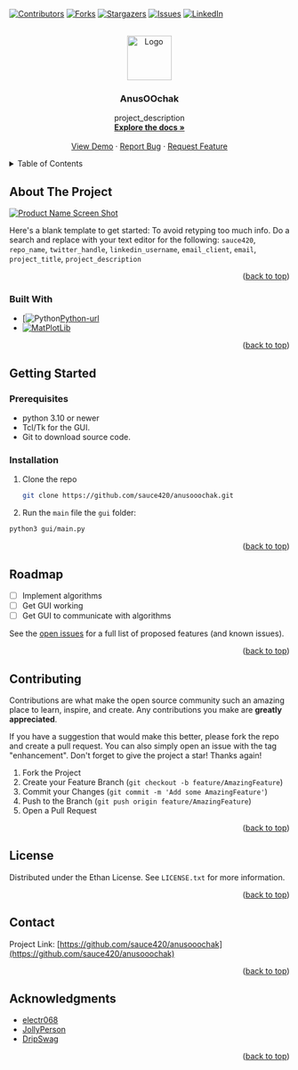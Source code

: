 <!-- Improved compatibility of back to top link: See: https://github.com/othneildrew/Best-README-Template/pull/73 -->
<a name="readme-top"></a>
<!--
*** Thanks for checking out the Best-README-Template. If you have a suggestion
*** that would make this better, please fork the repo and create a pull request
*** or simply open an issue with the tag "enhancement".
*** Don't forget to give the project a star!
*** Thanks again! Now go create something AMAZING! :D
-->



<!-- PROJECT SHIELDS -->
<!--
*** I'm using markdown "reference style" links for readability.
*** Reference links are enclosed in brackets [ ] instead of parentheses ( ).
*** See the bottom of this document for the declaration of the reference variables
*** for contributors-url, forks-url, etc. This is an optional, concise syntax you may use.
*** https://www.markdownguide.org/basic-syntax/#reference-style-links
-->
[![Contributors][contributors-shield]][contributors-url]
[![Forks][forks-shield]][forks-url]
[![Stargazers][stars-shield]][stars-url]
[![Issues][issues-shield]][issues-url]
[![LinkedIn][linkedin-shield]][linkedin-url]



<!-- PROJECT LOGO -->
<br />
<div align="center">
  <a href="https://github.com/sauce420/anusoochak">
    <img src="images/logo.png" alt="Logo" width="80" height="80">
  </a>

<h3 align="center">AnusOOchak</h3>

  <p align="center">
    project_description
    <br />
    <a href="https://github.com/sauce420/anusooochak"><strong>Explore the docs »</strong></a>
    <br />
    <br />
    <a href="https://github.com/sauce420/anusooochak">View Demo</a>
    ·
    <a href="https://github.com/sauce420/anusooochak/issues">Report Bug</a>
    ·
    <a href="https://github.com/sauce420/anusooochak/issues">Request Feature</a>
  </p>
</div>



<!-- TABLE OF CONTENTS -->
<details>
  <summary>Table of Contents</summary>
  <ol>
    <li>
      <a href="#about-the-project">About The Project</a>
      <ul>
        <li><a href="#built-with">Built With</a></li>
      </ul>
    </li>
    <li>
      <a href="#getting-started">Getting Started</a>
      <ul>
        <li><a href="#prerequisites">Prerequisites</a></li>
        <li><a href="#installation">Installation</a></li>
      </ul>
    </li>
    <li><a href="#usage">Usage</a></li>
    <li><a href="#roadmap">Roadmap</a></li>
    <li><a href="#contributing">Contributing</a></li>
    <li><a href="#license">License</a></li>
    <li><a href="#contact">Contact</a></li>
    <li><a href="#acknowledgments">Acknowledgments</a></li>
  </ol>
</details>



<!-- ABOUT THE PROJECT -->
## About The Project

[![Product Name Screen Shot][product-screenshot]](https://example.com)

Here's a blank template to get started: To avoid retyping too much info. Do a search and replace with your text editor for the following: `sauce420`, `repo_name`, `twitter_handle`, `linkedin_username`, `email_client`, `email`, `project_title`, `project_description`

<p align="right">(<a href="#readme-top">back to top</a>)</p>



### Built With

* [![Python][Python][Python-url]
* [![MatPlotLib][MatPlotLib]][MatPlotLib-url]


<p align="right">(<a href="#readme-top">back to top</a>)</p>



<!-- GETTING STARTED -->
## Getting Started

### Prerequisites

- python 3.10 or newer
- Tcl/Tk for the GUI.
- Git to download source code.

### Installation

1. Clone the repo
   ```sh
   git clone https://github.com/sauce420/anusooochak.git
   ```
2. Run the `main` file the `gui` folder:
  ```sh
  python3 gui/main.py
  ```

<p align="right">(<a href="#readme-top">back to top</a>)</p>

<!-- ROADMAP -->
## Roadmap

- [ ] Implement algorithms 
- [ ] Get GUI working 
- [ ] Get GUI to communicate with algorithms 

See the [open issues](https://github.com/sauce420/anusooochak/issues) for a full list of proposed features (and known issues).

<p align="right">(<a href="#readme-top">back to top</a>)</p>



<!-- CONTRIBUTING -->
## Contributing

Contributions are what make the open source community such an amazing place to learn, inspire, and create. Any contributions you make are **greatly appreciated**.

If you have a suggestion that would make this better, please fork the repo and create a pull request. You can also simply open an issue with the tag "enhancement".
Don't forget to give the project a star! Thanks again!

1. Fork the Project
2. Create your Feature Branch (`git checkout -b feature/AmazingFeature`)
3. Commit your Changes (`git commit -m 'Add some AmazingFeature'`)
4. Push to the Branch (`git push origin feature/AmazingFeature`)
5. Open a Pull Request

<p align="right">(<a href="#readme-top">back to top</a>)</p>



<!-- LICENSE -->
## License

Distributed under the Ethan License. See `LICENSE.txt` for more information.

<p align="right">(<a href="#readme-top">back to top</a>)</p>



<!-- CONTACT -->
## Contact

Project Link: [https://github.com/sauce420/anusooochak](https://github.com/sauce420/anusooochak)

<p align="right">(<a href="#readme-top">back to top</a>)</p>



<!-- ACKNOWLEDGMENTS -->
## Acknowledgments

* [electr068](https://github.com/electr068)
* [JollyPerson](https://github.com/JollyPerson)
* [DripSwag](https://github.com/DripSwag)

<p align="right">(<a href="#readme-top">back to top</a>)</p>



<!-- MARKDOWN LINKS & IMAGES -->
<!-- https://www.markdownguide.org/basic-syntax/#reference-style-links -->
[contributors-shield]: https://img.shields.io/github/contributors/sauce420/anusooochak.svg?style=for-the-badge
[contributors-url]: https://github.com/sauce420/anusooochak/graphs/contributors
[forks-shield]: https://img.shields.io/github/forks/sauce420/anusooochak.svg?style=for-the-badge
[forks-url]: https://github.com/sauce420/anusooochak/network/members
[stars-shield]: https://img.shields.io/github/stars/sauce420/anusooochak.svg?style=for-the-badge
[stars-url]: https://github.com/sauce420/anusooochak/stargazers
[issues-shield]: https://img.shields.io/github/issues/sauce420/anusooochak.svg?style=for-the-badge
[issues-url]: https://github.com/sauce420/anusooochak/issues
[license-shield]: https://img.shields.io/github/license/sauce420/anusooochak.svg?style=for-the-badge
[license-url]: https://github.com/sauce420/anusooochak/blob/master/LICENSE.txt
[linkedin-shield]: https://img.shields.io/badge/-LinkedIn-black.svg?style=for-the-badge&logo=linkedin&colorB=555
[linkedin-url]: https://linkedin.com/in/linkedin_username
[product-screenshot]: images/screenshot.png
[Python]: https://upload.wikimedia.org/wikipedia/commons/thumb/c/c3/Python-logo-notext.svg/115px-Python-logo-notext.svg.png?20220821155029
[Python-url]: https://www.python.org/static/img/python-logo.png
[MatPlotLib]: https://matplotlib.org/_static/images/logo2.svg
[MatPlotLib-url]: https://matplotlib.org/

